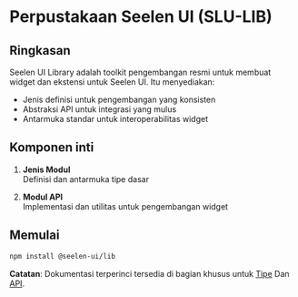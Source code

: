 # **Perpustakaan Seelen UI (SLU-LIB)**

## Ringkasan

Seelen UI Library adalah toolkit pengembangan resmi untuk membuat widget dan ekstensi untuk Seelen UI. Itu menyediakan:

* Jenis definisi untuk pengembangan yang konsisten
* Abstraksi API untuk integrasi yang mulus
* Antarmuka standar untuk interoperabilitas widget

## Komponen inti

1. **Jenis Modul**\
   Definisi dan antarmuka tipe dasar

2. **Modul API**\
   Implementasi dan utilitas untuk pengembangan widget

## Memulai

```bash
npm install @seelen-ui/lib
```

**Catatan**: Dokumentasi terperinci tersedia di bagian khusus untuk [Tipe](./library-types) Dan [API](./library-api).
